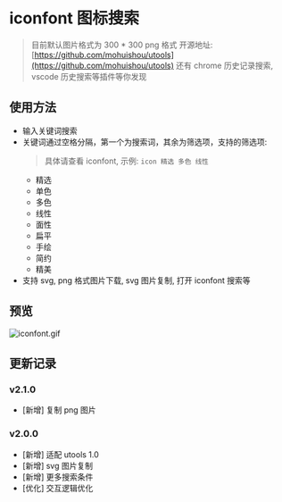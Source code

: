 # iconfont 图标搜索

> 目前默认图片格式为 300 \* 300 png 格式
> 开源地址: [https://github.com/mohuishou/utools](https://github.com/mohuishou/utools) 还有 chrome 历史记录搜索, vscode 历史搜索等插件等你发现

## 使用方法

- 输入关键词搜索
- 关键词通过空格分隔，第一个为搜索词，其余为筛选项，支持的筛选项:
  > 具体请查看 iconfont, 示例: `icon 精选 多色 线性`
  - 精选
  - 单色
  - 多色
  - 线性
  - 面性
  - 扁平
  - 手绘
  - 简约
  - 精美
- 支持 svg, png 格式图片下载, svg 图片复制, 打开 iconfont 搜索等

## 预览

![iconfont.gif](https://i.loli.net/2019/12/03/advB3fQLtmJh46w.gif)

## 更新记录

### v2.1.0

- [新增] 复制 png 图片

### v2.0.0

- [新增] 适配 utools 1.0
- [新增] svg 图片复制
- [新增] 更多搜索条件
- [优化] 交互逻辑优化
